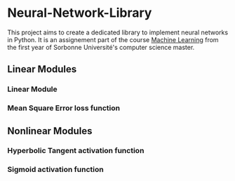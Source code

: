 # Neural-Network-Library

This project aims to create a dedicated library to implement neural networks in Python. It is an assignement part of the course [Machine Learning](https://dac.lip6.fr/master/ml/) from the first year of Sorbonne Université's computer science master.


## Linear Modules

### Linear Module

### Mean Square Error loss function


## Nonlinear Modules

### Hyperbolic Tangent activation function

### Sigmoid activation function